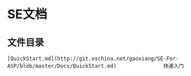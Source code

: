 SE文档
==========

文件目录
----

    [QuickStart.md](http://git.oschina.net/gaoxiang/SE-For-ASP/blob/master/Docs/QuickStart.md)               快速入门